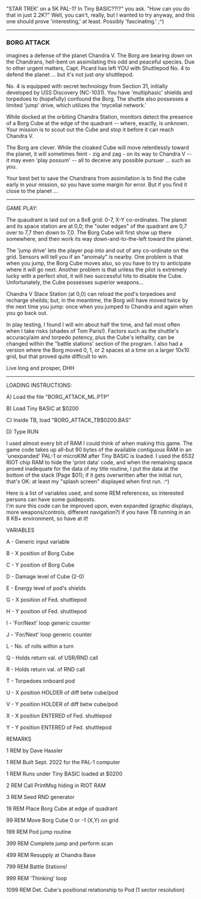 "STAR TREK' on a 5K PAL-1?  In Tiny BASIC??!?" you ask. "How can you do that in just 2.2K?"
Well, you can't, really, but I wanted to try anyway, and this one should prove 'interesting,' at least. Possibly 'fascinating.'  ;^)

 * * *

### BORG ATTACK 
imagines a defense of the planet Chandra V. The Borg are bearing down on the Chandrans, hell-bent on assimilating this odd and peaceful species. 
Due to other urgent matters, Capt. Picard has left YOU with Shuttlepod No. 4 to defend the planet ... but it's not just *any* shuttlepod. 

No. 4 is equipped with secret technology from Section 31, initially developed by USS Discovery (NC-1031). You have 'multiphasic' shields
and torpedoes to (hopefully) confound the Borg. The shuttle also possesses a limited 'jump' drive, which utilizes the 'mycelial network.'

While docked at the orbiting Chandra Station, monitors detect the presence of a Borg Cube at the edge of the quadrant -- where, exactly, is unknown.
Your mission is to scout out the Cube and stop it before it can reach Chandra V.

The Borg are clever. While the cloaked Cube will move relentlessly toward the planet, it will sometimes feint - zig and zag - on its way 
to Chandra V -- it may even 'play possum' -- all to deceive any possible pursuer ... such as you.

Your best bet to save the Chandrans from assimilation is to find the cube early in your mission, so you have some margin for error. 
But if you find it close to the planet ...

 * * *

GAME PLAY:

The quaudrant is laid out on a 8x8 grid: 0-7, X-Y co-ordinates. The planet and its space station are at 0,0; the "outer edges" of the quadrant
are 0,7 over to 7,7 then down to 7,0. The Borg Cube will first show up there somewhere, and then work its way down-and-to-the-left toward the planet.

The 'jump drive' lets the player pop into and out of any co-ordinate on the grid. Sensors will tell you if an "anomaly" is nearby.
One problem is that when you jump, the Borg Cube moves also, so you have to try to anticipate where it will go next. Another problem is that
unless the pilot is extremely lucky with a perfect shot, it will two successful hits to disable the Cube. Unfortunately, the Cube possesses
superior weapons...

Chandra V Stace Station (at 0,0) can reload the pod's torpedoes and recharge sheilds; but, in the meantime, the Borg will have moved twice 
by the next time you jump: once when you jumped to Chandra and again when you go back out.

In play testing, I found I will win about half the time, and fail most often when I take risks (shades of Tom Paris!). Factors such as
the shuttle's accuracy/aim and torpedo potency, plus the Cube's lethality, can be changed within the "battle stations' section of the program.
I also had a version where the Borg moved 0, 1, or 2 spaces at a time on a larger 10x10 grid, but that proved quite difficult to win.

Live long and prosper, DHH

 * * *

LOADING INSTRUCTIONS:

A) Load the file "BORG_ATTACK_ML.PTP" 

B) Load Tiny BASIC at $0200 

C) Inside TB, load "BORG_ATTACK_TB$0200.BAS" 

D) Type RUN

I used almost every bit of RAM I could think of when making this game. The game code takes up all-but 90 bytes of the available contiguous RAM
in an 'unexpanded' PAL-1 or microKIM after Tiny BASIC is loaded. I used the 6532 RIOT chip RAM to hide the 'print data' code, and when the remaining 
space proved inadequate for the data of my title routine, I put the data at the bottom of the stack (Page $01); if it gets overwritten after the
initial run, that's OK: at least my "splash screen" displayed when first run.  :^)

Here is a list of variables used, and some REM references, so interested persons can have some guideposts.  
I'm *sure* this code can be improved upon, even expanded (graphic displays, more weapons/controls, different navigation?) if you have TB running 
in an 8 KB+ environment, so have at it!

VARIABLES

A - Generic input variable

B - X position of Borg Cube

C - Y position of Borg Cube

D - Damage level of Cube (2-0)

E - Energy level of pod's shields

G - X position of Fed. shuttlepod

H - Y position of Fed. shuttlepod

I - 'For/Next' loop generic counter

J - 'For/Next' loop generic counter

L - No. of rolls within a turn

Q - Holds return val. of USR/RND call

R - Holds return val. of RND call

T - Torpedoes onboard pod

U - X position HOLDER of diff betw cube/pod

V - Y position HOLDER of diff betw cube/pod

X - X position ENTERED of Fed. shuttlepod

Y - Y position ENTERED of Fed. shuttlepod


REMARKS

1 REM by Dave Hassler

1 REM Built Sept. 2022 for the PAL-1 computer

1 REM Runs under Tiny BASIC loaded at $0200

2 REM Call PrintMsg hiding in RIOT RAM

3 REM Seed RND generator

19 REM Place Borg Cube at edge of quadrant

99 REM Move Borg Cube 0 or -1 (X,Y) on grid

199 REM Pod jump routine

399 REM Complete jump and perform scan

499 REM Resupply at Chandra Base

799 REM Battle Stations!

999 REM 'Thinking' loop

1099 REM Det. Cube's positional relationship to Pod (1 sector resolution)

